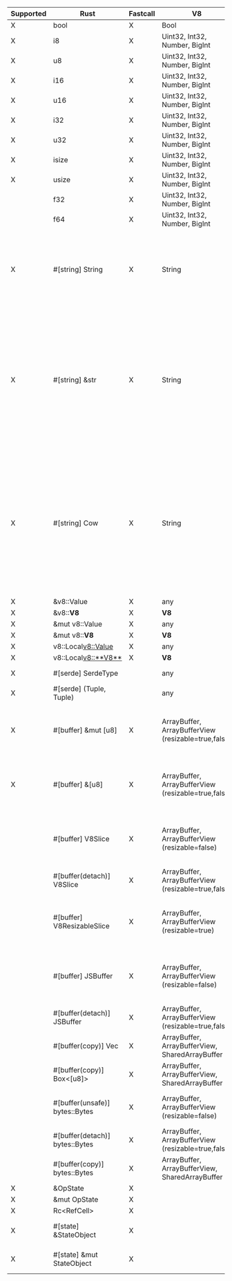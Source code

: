 | Supported | Rust                           | Fastcall | V8                                                  | Notes                                                                                                                                                                                                          |
| --------- | ------------------------------ | -------- | --------------------------------------------------- | -------------------------------------------------------------------------------------------------------------------------------------------------------------------------------------------------------------- |
| X         | bool                           | X        | Bool                                                |                                                                                                                                                                                                                |
| X         | i8                             | X        | Uint32, Int32, Number, BigInt                       |                                                                                                                                                                                                                |
| X         | u8                             | X        | Uint32, Int32, Number, BigInt                       |                                                                                                                                                                                                                |
| X         | i16                            | X        | Uint32, Int32, Number, BigInt                       |                                                                                                                                                                                                                |
| X         | u16                            | X        | Uint32, Int32, Number, BigInt                       |                                                                                                                                                                                                                |
| X         | i32                            | X        | Uint32, Int32, Number, BigInt                       |                                                                                                                                                                                                                |
| X         | u32                            | X        | Uint32, Int32, Number, BigInt                       |                                                                                                                                                                                                                |
| X         | isize                          | X        | Uint32, Int32, Number, BigInt                       |                                                                                                                                                                                                                |
| X         | usize                          | X        | Uint32, Int32, Number, BigInt                       |                                                                                                                                                                                                                |
|           | f32                            | X        | Uint32, Int32, Number, BigInt                       |                                                                                                                                                                                                                |
|           | f64                            | X        | Uint32, Int32, Number, BigInt                       |                                                                                                                                                                                                                |
| X         | #[string] String               | X        | String                                              | Fastcall available only if string is Latin-1. Will always create an allocated, UTF-8 copy of the String data.                                                                                                  |
| X         | #[string] &str                 | X        | String                                              | Fastcall available only if string is Latin-1. Will create an owned `String` copy of the String data if it doesn't fit on the stack. Will never allocate in a fastcall, but will copy Latin-1 -> UTF-8.         |
| X         | #[string] Cow<str>             | X        | String                                              | Fastcall available only if string is Latin-1. Will create a `Cow::Owned` copy of the String data if it doesn't fit on the stack. Will always be `Cow::Borrowed` in a fastcall, but will copy Latin-1 -> UTF-8. |
| X         | &v8::Value                     | X        | any                                                 |                                                                                                                                                                                                                |
| X         | &v8::**V8**                    | X        | **V8**                                              |                                                                                                                                                                                                                |
| X         | &mut v8::Value                 | X        | any                                                 |                                                                                                                                                                                                                |
| X         | &mut v8::**V8**                | X        | **V8**                                              |                                                                                                                                                                                                                |
| X         | v8::Local<v8::Value>           | X        | any                                                 |                                                                                                                                                                                                                |
| X         | v8::Local<v8::**V8**>          | X        | **V8**                                              |                                                                                                                                                                                                                |
| X         | #[serde] SerdeType             |          | any                                                 | ⚠️ May be slow.                                                                                                                                                                                                 |
| X         | #[serde] (Tuple, Tuple)        |          | any                                                 | ⚠️ May be slow.                                                                                                                                                                                                 |
| X         | #[buffer] &mut [u8]            | X        | ArrayBuffer, ArrayBufferView (resizable=true,false) | ⚠️ JS may modify the contents of the slice if V8 is called re-entrantly.                                                                                                                                        |
| X         | #[buffer] &[u8]                | X        | ArrayBuffer, ArrayBufferView (resizable=true,false) | ⚠️ JS may modify the contents of the slice if V8 is called re-entrantly.                                                                                                                                        |
|           | #[buffer] V8Slice              | X        | ArrayBuffer, ArrayBufferView (resizable=false)      | ⚠️ JS may modify the contents of slices obtained from buffer.                                                                                                                                                   |
|           | #[buffer(detach)] V8Slice      | X        | ArrayBuffer, ArrayBufferView (resizable=true,false) | Safe.                                                                                                                                                                                                          |
|           | #[buffer] V8ResizableSlice     | X        | ArrayBuffer, ArrayBufferView (resizable=true)       | ⚠️ JS may modify the contents of slices obtained from buffer.                                                                                                                                                   |
|           | #[buffer] JSBuffer             | X        | ArrayBuffer, ArrayBufferView (resizable=false)      | ⚠️ JS may modify the contents of slices obtained from buffer.                                                                                                                                                   |
|           | #[buffer(detach)] JSBuffer     | X        | ArrayBuffer, ArrayBufferView (resizable=true,false) | Safe.                                                                                                                                                                                                          |
|           | #[buffer(copy)] Vec<u8>        | X        | ArrayBuffer, ArrayBufferView, SharedArrayBuffer     | Safe.                                                                                                                                                                                                          |
|           | #[buffer(copy)] Box<[u8]>      | X        | ArrayBuffer, ArrayBufferView, SharedArrayBuffer     | Safe.                                                                                                                                                                                                          |
|           | #[buffer(unsafe)] bytes::Bytes | X        | ArrayBuffer, ArrayBufferView (resizable=false)      | ⚠️ JS may modify the contents of the buffer.                                                                                                                                                                    |
|           | #[buffer(detach)] bytes::Bytes | X        | ArrayBuffer, ArrayBufferView (resizable=true,false) | Safe.                                                                                                                                                                                                          |
|           | #[buffer(copy)] bytes::Bytes   | X        | ArrayBuffer, ArrayBufferView, SharedArrayBuffer     | Safe.                                                                                                                                                                                                          |
| X         | &OpState                       | X        |                                                     |                                                                                                                                                                                                                |
| X         | &mut OpState                   | X        |                                                     |                                                                                                                                                                                                                |
| X         | Rc<RefCell<OpState>>           | X        |                                                     |                                                                                                                                                                                                                |
| X         | #[state] &StateObject          | X        |                                                     | Extracts an object from `OpState`.                                                                                                                                                                             |
| X         | #[state] &mut StateObject      | X        |                                                     | Extracts an object from `OpState`.                                                                                                                                                                             |
